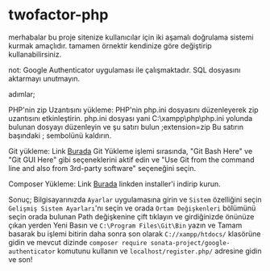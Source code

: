# twofactor-php
merhabalar bu proje sitenize kullanıcılar için iki aşamalı doğrulama sistemi kurmak amaçlıdır. tamamen örnektir kendinize göre değiştirip kullanabilirsiniz.

not: Google Authenticator uygulaması ile çalışmaktadır.
SQL dosyasını aktarmayı unutmayın.

adımlar;

PHP'nin zip Uzantısını yükleme: PHP'nin php.ini dosyasını düzenleyerek zip uzantısını etkinleştirin. php.ini dosyası yani C:\xampp\php\php.ini yolunda bulunan dosyayı düzenleyin ve şu satırı bulun ;extension=zip Bu satırın başındaki ; sembolünü kaldırın.

Git yükleme: Link [Burada](https://git-scm.com/downloads/) Git Yükleme işlemi sırasında, "Git Bash Here" ve "Git GUI Here" gibi seçeneklerini aktif edin ve "Use Git from the command line and also from 3rd-party software" seçeneğini seçin.


Composer Yükleme: Link [Burada](https://getcomposer.org/download/) linkden installer'i indirip kurun.


Sonuç;
Bilgisayarınızda ```Ayarlar``` uygulamasına girin ve ```Sistem``` özelliğini seçin ```Gelişmiş Sistem Ayarları```'nı seçin ve orada ```Ortam Değişkenleri``` bölümünü seçin orada bulunan Path değişkenine çift tıklayın ve girdiğinizde önünüze çıkan yerden Yeni Basın ve ```C:\Program Files\Git\Bin``` yazın ve Tamam basarak bu işlemi bitirin daha sonra son olarak ```C://xampp/htdocs/``` klasörüne gidin ve mevcut dizinde ```composer require sonata-project/google-authenticator``` komutunu kullanın ve ```localhost/register.php/``` adresine gidin ve son!
